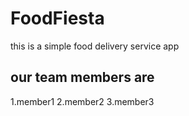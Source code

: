 # FoodFiesta
this is a simple food delivery service app
## our team members are
1.member1
2.member2
3.member3
